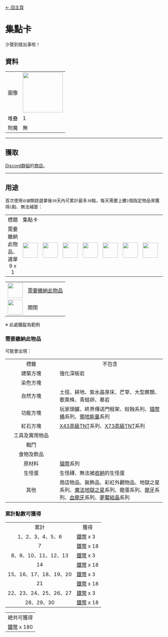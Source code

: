 [← 回主頁](../)
# 集點卡
少簽到就出事啦！

## 資料
<table>
    <tr><td align="end">圖像</td><td><img src="https://i.imgur.com/b9dvhST.gif" width="128"/></td></tr>
    <tr><td align="end">堆疊</td><td>1</td></tr>
    <tr><td align="end">附魔</td><td>無</td></tr>
</table>

---

## 獲取
[Discord群組](../feature/discord_server.md)的[商店](https://discord.com/channels/799977829805981716/1048223592342622289)。

---

## 用途
首次使用`右鍵`開啟選單後`30`天內可累計最多`30`點，每天需要上繳`1`個指定物品來獲得`1`點、無法補簽：  

<table>
    <tr><td align="center">標題</td><td colspan="9">集點卡</td></tr>
    <tr><td align="center">需要繳納此物品、選單<br/>9 x 1</td><td><img src="https://i.imgur.com/wl43BjZ.png" width="48"/></td><td><img src="https://i.imgur.com/wl43BjZ.png" width="48"/></td><td><img src="https://i.imgur.com/wl43BjZ.png" width="48"/></td><td><img src="https://i.imgur.com/wl43BjZ.png" width="48"/></td><td><img src="https://i.imgur.com/dAm53pS.png" width="48"/></td><td><img src="https://i.imgur.com/wl43BjZ.png" width="48"/></td><td><img src="https://i.imgur.com/wl43BjZ.png" width="48"/></td><td><img src="https://i.imgur.com/wl43BjZ.png" width="48"/></td><td><img src="https://i.imgur.com/sAwvuIi.png" width="48"/></td></tr>
</table>

<table>
    <tr><td align="center"><img src="https://i.imgur.com/dAm53pS.png" width="48"/></td><td><a href="#需要繳納此物品">需要繳納此物品</a></td></tr>
    <tr><td align="center"><img src="https://i.imgur.com/sAwvuIi.png" width="48"/></td><td>關閉</td></tr>
</table>

※ 此處鐵錠為範例

### 需要繳納此物品
可能會出現：  

<table>
    <tr><td align="center" width="150">標籤</td><td align="center">不包含</td></tr>
    <tr><td align="center">建築方塊</td><td align="start">強化深板岩</td></tr>
    <tr><td align="center">染色方塊</td><td align="start"></td></tr>
    <tr><td align="center">自然方塊</td><td align="start">土徑、耕地、紫水晶芽床、芒草、大型蕨類、歌萊株、青蛙卵、基岩</td></tr>
    <tr><td align="center">功能方塊</td><td align="start">玩家頭臚、終界傳送門框架、蛀蝕系列、<a href="coin.md">貓幣桶</a>系列、<a href="land_energy.md">領地能量</a>系列</td></tr>
    <tr><td align="center">紅石方塊</td><td align="start"><a href="advanced_tnt.md">X43高級TNT</a>系列、<a href="advanced_tnt.md">X73高級TNT</a>系列</td></tr>
    <tr><td align="center">工具及實用物品</td><td align="start"></td></tr>
    <tr><td align="center">戰鬥</td><td align="start"></td></tr>
    <tr><td align="center">食物及飲品</td><td align="start"></td></tr>
    <tr><td align="center">原材料</td><td align="start"><a href="coin.md">貓幣</a>系列</td></tr>
    <tr><td align="center">生怪蛋</td><td align="start">生怪磚、無法被<a href="rope.md">收納</a>的生怪蛋</td></tr>
    <tr><td align="center">其他</td><td align="start">商店物品、裝飾品、彩虹外觀物品、地獄之星系列、<a href="magic_nether_star.md">魔法地獄之星</a>系列、龍蛋系列、<a href="dragon_tooth.md">龍牙</a>系列、<a href="dragon_blood_tooth.md">血龍牙</a>系列、<a href="nightmare_crystal.md">夢魘結晶</a>系列</td></tr>
</table>

### 累計點數可獲得

<table>
    <tr><td align="center">累計</td><td align="center">獲得</td></tr>
    <tr><td align="center">1、2、3、4、5、6</td><td align="start"><a href="coin.md">鐵幣</a> x 3</td></tr>
    <tr><td align="center">7</td><td align="center"><a href="coin.md">鐵幣</a> x 18</td></tr>
    <tr><td align="center">8、9、10、11、12、13</td><td align="start"><a href="coin.md">鐵幣</a> x 3</td></tr>
    <tr><td align="center">14</td><td align="center"><a href="coin.md">鐵幣</a> x 18</td></tr>
    <tr><td align="center">15、16、17、18、19、20</td><td align="start"><a href="coin.md">鐵幣</a> x 3</td></tr>
    <tr><td align="center">21</td><td align="center"><a href="coin.md">鐵幣</a> x 18</td></tr>
    <tr><td align="center">22、23、24、25、26、27</td><td align="start"><a href="coin.md">鐵幣</a> x 3</td></tr>
    <tr><td align="center">28、29、30</td><td align="center"><a href="coin.md">鐵幣</a> x 18</td></tr>
</table>

<table>
    <tr><td align="center">總共可獲得</td></tr>
    <tr><td align="center"><a href="coin.md">鐵幣</a> x 180</td></tr>
</table>